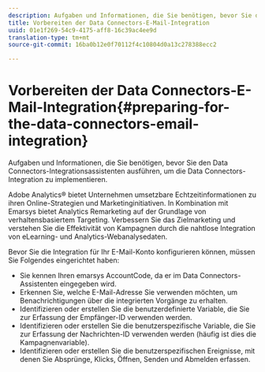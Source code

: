 ```yaml
---
description: Aufgaben und Informationen, die Sie benötigen, bevor Sie den Data Connectors-Integrationsassistenten ausführen, um die Data Connectors-Integration zu implementieren.
title: Vorbereiten der Data Connectors-E-Mail-Integration
uuid: 01e1f269-54c9-4175-aff8-16c39ac4ee9d
translation-type: tm+mt
source-git-commit: 16ba0b12e0f70112f4c10804d0a13c278388ecc2

---
```



# Vorbereiten der Data Connectors-E-Mail-Integration{#preparing-for-the-data-connectors-email-integration}

Aufgaben und Informationen, die Sie benötigen, bevor Sie den Data Connectors-Integrationsassistenten ausführen, um die Data Connectors-Integration zu implementieren.

Adobe Analytics® bietet Unternehmen umsetzbare Echtzeitinformationen zu ihren Online-Strategien und Marketinginitiativen. In Kombination mit Emarsys bietet Analytics Remarketing auf der Grundlage von verhaltensbasiertem Targeting. Verbessern Sie das Zielmarketing und verstehen Sie die Effektivität von Kampagnen durch die nahtlose Integration von eLearning- und Analytics-Webanalysedaten.

Bevor Sie die Integration für Ihr E-Mail-Konto konfigurieren können, müssen Sie Folgendes eingerichtet haben:

* Sie kennen Ihren emarsys AccountCode, da er im Data Connectors-Assistenten eingegeben wird.
* Erkennen Sie, welche E-Mail-Adresse Sie verwenden möchten, um Benachrichtigungen über die integrierten Vorgänge zu erhalten.
* Identifizieren oder erstellen Sie die benutzerdefinierte Variable, die Sie zur Erfassung der Empfänger-ID verwenden werden.
* Identifizieren oder erstellen Sie die benutzerspezifische Variable, die Sie zur Erfassung der Nachrichten-ID verwenden werden (häufig ist dies die Kampagnenvariable).
* Identifizieren oder erstellen Sie die benutzerspezifischen Ereignisse, mit denen Sie Absprünge, Klicks, Öffnen, Senden und Abmelden erfassen.

